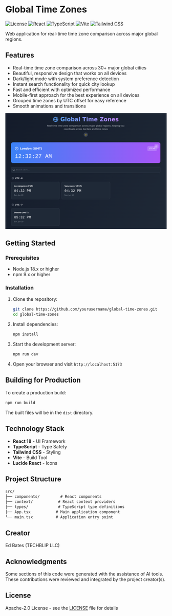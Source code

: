 # Global Time Zones

[![License](https://img.shields.io/badge/license-Apache%202.0-blue.svg)](https://opensource.org/licenses/Apache-2.0)  [![React](https://img.shields.io/badge/react-18.3-blue.svg)](https://reactjs.org/)  [![TypeScript](https://img.shields.io/badge/typescript-5.5-blue.svg)](https://www.typescriptlang.org/)  [![Vite](https://img.shields.io/badge/vite-5.4-blue.svg)](https://vitejs.dev/)  [![Tailwind CSS](https://img.shields.io/badge/tailwindcss-3.4-blue.svg)](https://tailwindcss.com/)

Web application for real-time time zone comparison across major global regions.

## Features

- Real-time time zone comparison across 30+ major global cities
- Beautiful, responsive design that works on all devices
- Dark/light mode with system preference detection
- Instant search functionality for quick city lookup
- Fast and efficient with optimized performance
- Mobile-first approach for the best experience on all devices
- Grouped time zones by UTC offset for easy reference
- Smooth animations and transitions

![Time Zone](public/images/time-zone.png)

## Getting Started

### Prerequisites

- Node.js 18.x or higher
- npm 9.x or higher

### Installation

1. Clone the repository:

   ```bash
   git clone https://github.com/yourusername/global-time-zones.git
   cd global-time-zones
   ```
2. Install dependencies:

   ```bash
   npm install
   ```
3. Start the development server:

   ```bash
   npm run dev
   ```
4. Open your browser and visit `http://localhost:5173`

## Building for Production

To create a production build:

```bash
npm run build
```

The built files will be in the `dist` directory.

## Technology Stack

- **React 18** - UI Framework
- **TypeScript** - Type Safety
- **Tailwind CSS** - Styling
- **Vite** - Build Tool
- **Lucide React** - Icons

## Project Structure

```
src/
├── components/         # React components
├── context/           # React context providers
├── types/             # TypeScript type definitions
├── App.tsx           # Main application component
└── main.tsx          # Application entry point
```

## Creator

Ed Bates (TECHBLIP LLC)

## Acknowledgments

Some sections of this code were generated with the assistance of AI tools.   These contributions were reviewed and integrated by the project creator(s).

## License

Apache-2.0 License - see the [LICENSE](LICENSE) file for details
